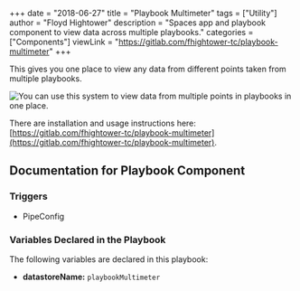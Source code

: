 +++
date = "2018-06-27"
title = "Playbook Multimeter"
tags = ["Utility"]
author = "Floyd Hightower"
description = "Spaces app and playbook component to view data across multiple playbooks."
categories = ["Components"]
viewLink = "https://gitlab.com/fhightower-tc/playbook-multimeter"
+++

This gives you one place to view any data from different points taken from multiple playbooks.

![You can use this system to view data from multiple points in playbooks in one place.](/post/components/playbook_multimeter.gif)

There are installation and usage instructions here: [https://gitlab.com/fhightower-tc/playbook-multimeter](https://gitlab.com/fhightower-tc/playbook-multimeter).

## Documentation for Playbook Component

### Triggers

- PipeConfig

### Variables Declared in the Playbook

The following variables are declared in this playbook:

- **datastoreName:** `playbookMultimeter`
